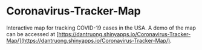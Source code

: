 # Coronavirus-Tracker-Map
Interactive map for tracking COVID-19 cases in the USA. A demo of the map can be accessed at [https://dantruong.shinyapps.io/Coronavirus-Tracker-Map/](https://dantruong.shinyapps.io/Coronavirus-Tracker-Map/).
